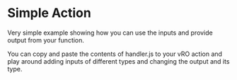 # Simple Action

Very simple example showing how you can use the inputs and provide output from your function.

You can copy and paste the contents of handler.js to your vRO action and play around adding inputs of different types and changing the output and its type.
